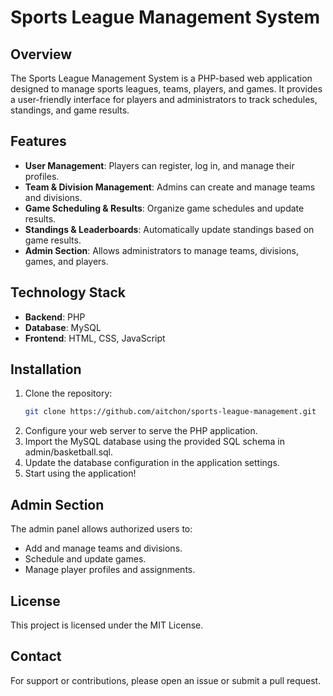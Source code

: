 # Sports League Management System

## Overview
The Sports League Management System is a PHP-based web application designed to manage sports leagues, teams, players, and games. It provides a user-friendly interface for players and administrators to track schedules, standings, and game results.

## Features
- **User Management**: Players can register, log in, and manage their profiles.
- **Team & Division Management**: Admins can create and manage teams and divisions.
- **Game Scheduling & Results**: Organize game schedules and update results.
- **Standings & Leaderboards**: Automatically update standings based on game results.
- **Admin Section**: Allows administrators to manage teams, divisions, games, and players.

## Technology Stack
- **Backend**: PHP
- **Database**: MySQL
- **Frontend**: HTML, CSS, JavaScript

## Installation
1. Clone the repository:
   ```sh
   git clone https://github.com/aitchon/sports-league-management.git
   ```
2. Configure your web server to serve the PHP application.
3. Import the MySQL database using the provided SQL schema in admin/basketball.sql.
4. Update the database configuration in the application settings.
5. Start using the application!

## Admin Section
The admin panel allows authorized users to:
- Add and manage teams and divisions.
- Schedule and update games.
- Manage player profiles and assignments.

## License
This project is licensed under the MIT License.

## Contact
For support or contributions, please open an issue or submit a pull request.

